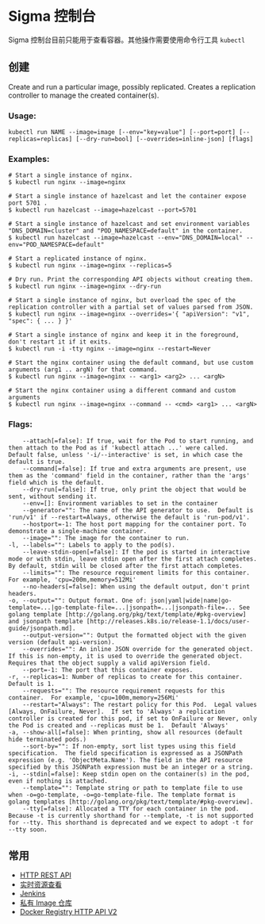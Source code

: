 # Sigma 控制台

Sigma 控制台目前只能用于查看容器。其他操作需要使用命令行工具 `kubectl`

## 创建

Create and run a particular image, possibly replicated.
Creates a replication controller to manage the created container(s).

### Usage: 

    kubectl run NAME --image=image [--env="key=value"] [--port=port] [--replicas=replicas] [--dry-run=bool] [--overrides=inline-json] [flags]

### Examples:

    # Start a single instance of nginx.
    $ kubectl run nginx --image=nginx
    
    # Start a single instance of hazelcast and let the container expose port 5701 .
    $ kubectl run hazelcast --image=hazelcast --port=5701
    
    # Start a single instance of hazelcast and set environment variables "DNS_DOMAIN=cluster" and "POD_NAMESPACE=default" in the container.
    $ kubectl run hazelcast --image=hazelcast --env="DNS_DOMAIN=local" --env="POD_NAMESPACE=default"
    
    # Start a replicated instance of nginx.
    $ kubectl run nginx --image=nginx --replicas=5
    
    # Dry run. Print the corresponding API objects without creating them.
    $ kubectl run nginx --image=nginx --dry-run
    
    # Start a single instance of nginx, but overload the spec of the replication controller with a partial set of values parsed from JSON.
    $ kubectl run nginx --image=nginx --overrides='{ "apiVersion": "v1", "spec": { ... } }'
    
    # Start a single instance of nginx and keep it in the foreground, don't restart it if it exits.
    $ kubectl run -i -tty nginx --image=nginx --restart=Never
    
    # Start the nginx container using the default command, but use custom arguments (arg1 .. argN) for that command.
    $ kubectl run nginx --image=nginx -- <arg1> <arg2> ... <argN>
    
    # Start the nginx container using a different command and custom arguments
    $ kubectl run nginx --image=nginx --command -- <cmd> <arg1> ... <argN>

### Flags:

        --attach[=false]: If true, wait for the Pod to start running, and then attach to the Pod as if 'kubectl attach ...' were called.  Default false, unless '-i/--interactive' is set, in which case the default is true.
        --command[=false]: If true and extra arguments are present, use them as the 'command' field in the container, rather than the 'args' field which is the default.
        --dry-run[=false]: If true, only print the object that would be sent, without sending it.
        --env=[]: Environment variables to set in the container
        --generator="": The name of the API generator to use.  Default is 'run/v1' if --restart=Always, otherwise the default is 'run-pod/v1'.
        --hostport=-1: The host port mapping for the container port. To demonstrate a single-machine container.
        --image="": The image for the container to run.
    -l, --labels="": Labels to apply to the pod(s).
        --leave-stdin-open[=false]: If the pod is started in interactive mode or with stdin, leave stdin open after the first attach completes. By default, stdin will be closed after the first attach completes.
        --limits="": The resource requirement limits for this container.  For example, 'cpu=200m,memory=512Mi'
        --no-headers[=false]: When using the default output, don't print headers.
    -o, --output="": Output format. One of: json|yaml|wide|name|go-template=...|go-template-file=...|jsonpath=...|jsonpath-file=... See golang template [http://golang.org/pkg/text/template/#pkg-overview] and jsonpath template [http://releases.k8s.io/release-1.1/docs/user-guide/jsonpath.md].
        --output-version="": Output the formatted object with the given version (default api-version).
        --overrides="": An inline JSON override for the generated object. If this is non-empty, it is used to override the generated object. Requires that the object supply a valid apiVersion field.
        --port=-1: The port that this container exposes.
    -r, --replicas=1: Number of replicas to create for this container. Default is 1.
        --requests="": The resource requirement requests for this container.  For example, 'cpu=100m,memory=256Mi'
        --restart="Always": The restart policy for this Pod.  Legal values [Always, OnFailure, Never].  If set to 'Always' a replication controller is created for this pod, if set to OnFailure or Never, only the Pod is created and --replicas must be 1.  Default 'Always'
    -a, --show-all[=false]: When printing, show all resources (default hide terminated pods.)
        --sort-by="": If non-empty, sort list types using this field specification.  The field specification is expressed as a JSONPath expression (e.g. 'ObjectMeta.Name'). The field in the API resource specified by this JSONPath expression must be an integer or a string.
    -i, --stdin[=false]: Keep stdin open on the container(s) in the pod, even if nothing is attached.
        --template="": Template string or path to template file to use when -o=go-template, -o=go-template-file. The template format is golang templates [http://golang.org/pkg/text/template/#pkg-overview].
        --tty[=false]: Allocated a TTY for each container in the pod.  Because -t is currently shorthand for --template, -t is not supported for --tty. This shorthand is deprecated and we expect to adopt -t for --tty soon.

## 常用

* [HTTP REST API](https://61.160.36.122/swagger-ui/)
* [实时资源查看](https://61.160.36.122/api/v1/proxy/namespaces/kube-system/services/kubedash)
* [Jenkins](http://61.160.36.122:9100)
* [私有 Image 仓库](http://61.160.36.122:8080/v2/_catalog)
* [Docker Registry HTTP API V2](https://docs.docker.com/registry/spec/api/)
